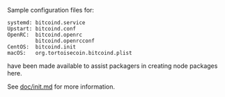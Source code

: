Sample configuration files for:
```
systemd: bitcoind.service
Upstart: bitcoind.conf
OpenRC:  bitcoind.openrc
         bitcoind.openrcconf
CentOS:  bitcoind.init
macOS:   org.tortoisecoin.bitcoind.plist
```
have been made available to assist packagers in creating node packages here.

See [doc/init.md](../../doc/init.md) for more information.
